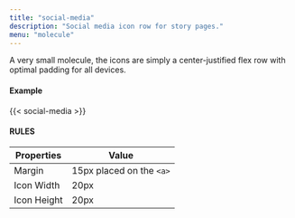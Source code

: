 ```yaml
---
title: "social-media"
description: "Social media icon row for story pages."
menu: "molecule"
---
```


A very small molecule, the icons are simply a center-justified flex row with optimal padding for all devices.

#### Example
{{< social-media >}}

#### RULES

Properties | Value
--- | ---
Margin | 15px placed on the `<a>`
Icon Width | 20px
Icon Height | 20px
